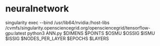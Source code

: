 # neuralnetwork
singularity exec --bind /usr/lib64/nvidia:/host-libs /cvmfs/singularity.opensciencegrid.org/opensciencegrid/tensorflow-gpu:latest python3 ANN.py $DIMENS $POINTS $OSMU $OSSIG $ISMU $ISSIG $NODES_PER_LAYER $EPOCHS $LAYERS
